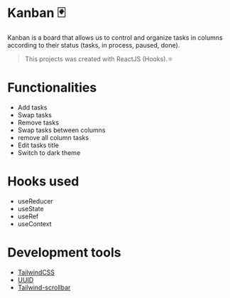 # Kanban 🃏

Kanban is a board that allows us to control and organize tasks in columns according to their status (tasks, in process, paused, done).

> This projects was created with ReactJS (Hooks).⚛

# Functionalities

- Add tasks
- Swap tasks
- Remove tasks
- Swap tasks between columns
- remove all column tasks
- Edit tasks title
- Switch to dark theme

# Hooks used

- useReducer
- useState
- useRef
- useContext

# Development tools

- [TailwindCSS](https://tailwindcss.com/)
- [UUID](https://www.npmjs.com/package/uuid?activeTab=readme)
- [Tailwind-scrollbar](https://www.npmjs.com/package/tailwind-scrollbar)
